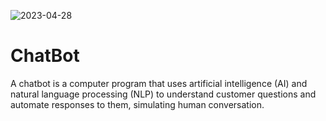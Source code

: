 ![2023-04-28](https://user-images.githubusercontent.com/67828564/235064625-220a4de6-d2f4-48e5-b39a-8c50aeaba971.png)
# ChatBot
A chatbot is a computer program that uses artificial intelligence (AI) and natural language processing (NLP) to understand customer questions and automate responses to them, simulating human conversation.

